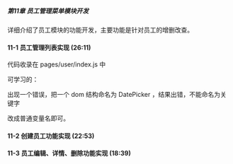 ##### 第11章 员工管理菜单模块开发

详细介绍了员工模块的功能开发，主要功能是针对员工的增删改查。

#### 11-1 员工管理列表实现 (26:11)

代码收录在  pages/user/index.js 中

可学习的：

出现一个错误，把一个 dom 结构命名为 DatePicker ，结果出错，不能命名为关键字

改成普通变量名即可。



#### 11-2 创建员工功能实现 (22:53)

#### 11-3 员工编辑、详情、删除功能实现 (18:39)



